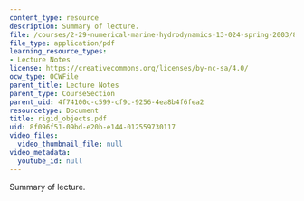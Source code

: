 ```yaml
---
content_type: resource
description: Summary of lecture.
file: /courses/2-29-numerical-marine-hydrodynamics-13-024-spring-2003/8f096f5109bde20be144012559730117_rigid_objects.pdf
file_type: application/pdf
learning_resource_types:
- Lecture Notes
license: https://creativecommons.org/licenses/by-nc-sa/4.0/
ocw_type: OCWFile
parent_title: Lecture Notes
parent_type: CourseSection
parent_uid: 4f74100c-c599-cf9c-9256-4ea8b4f6fea2
resourcetype: Document
title: rigid_objects.pdf
uid: 8f096f51-09bd-e20b-e144-012559730117
video_files:
  video_thumbnail_file: null
video_metadata:
  youtube_id: null
---
```

Summary of lecture.